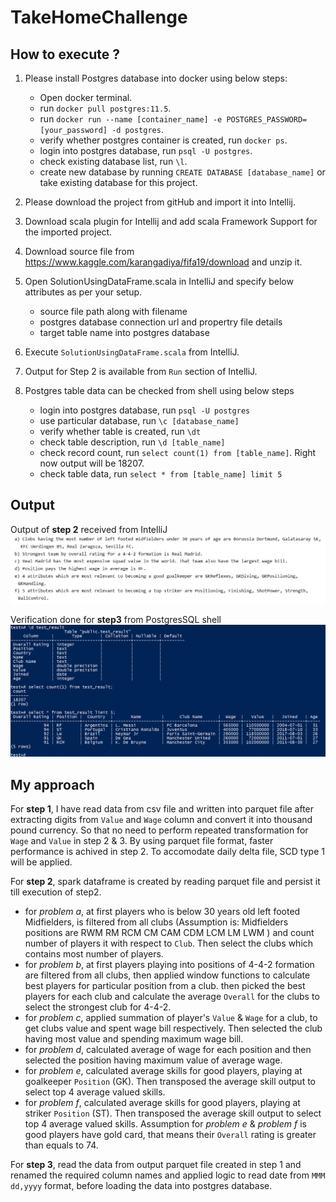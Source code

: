 # TakeHomeChallenge

## How to execute ?


1) Please install Postgres database into docker using below steps:
   - Open docker terminal.
   - run `docker pull postgres:11.5`.
   - run `docker run --name [container_name] -e POSTGRES_PASSWORD=[your_password] -d postgres`.
   - verify whether postgres container is created, run `docker ps`.
   - login into postgres database, run `psql -U postgres`.
   - check existing database list, run `\l`.
   - create new database by running `CREATE DATABASE [database_name]` or take existing database for this project.

2) Please download the project from gitHub and import it into Intellij.

3) Download scala plugin for Intellij and add scala Framework Support for the imported project.

4) Download source file from https://www.kaggle.com/karangadiya/fifa19/download and unzip it.

5) Open SolutionUsingDataFrame.scala in IntelliJ and specify below attributes as per your setup.
   - source file path along with filename
   - postgres database connection url and propertry file details
   - target table name into postgres database

6) Execute `SolutionUsingDataFrame.scala` from IntelliJ.

7) Output for Step 2 is available from `Run` section of IntelliJ.

8) Postgres table data can be checked from shell using below steps
   - login into postgres database, run `psql -U postgres`
   - use particular database, run `\c [database_name]`
   - verify whether table is created, run `\dt`
   - check table description, run `\d [table_name]`
   - check record count, run `select count(1) from [table_name]`. Right now output will be 18207.
   - check table data, run `select * from [table_name] limit 5`

## Output

Output of **step 2** received from IntelliJ
![Output from IntelliJ](https://github.com/avikman/TakeHomeChallenge/blob/master/snaps/intelliJ.png?raw=true)

Verification done for **step3** from PostgresSQL shell
![Output from PostgresSQL shell](https://github.com/avikman/TakeHomeChallenge/blob/master/snaps/postgresdb.png?raw=true)


## My approach

For **step 1**, I have read data from csv file and written into parquet file after extracting digits from `Value` and `Wage` column and convert it into thousand pound currency. So that no need to perform repeated transformation for `Wage` and `Value` in step 2 & 3. By using parquet file format, faster performance is achived in step 2. To accomodate daily delta file, SCD type 1 will be applied.

For **step 2**, spark dataframe is created by reading parquet file and persist it till execution of step2.
 - for *problem a*, at first players who is below 30 years old left footed Midfielders, is filtered from all clubs (Assumption is: Midfielders positions are RWM RM RCM CM CAM CDM LCM LM LWM ) and count number of players it with respect to `Club`. Then select the clubs which contains most number of players. 
 - for *problem b*, at first players playing into positions of 4-4-2 formation are filtered from all clubs, then applied window functions to calculate best players for particular position from a club. then picked the best players for each club and calculate the average `Overall` for the clubs to select the strongest club for 4-4-2.
 - for *problem c*, applied summation of player's `Value` & `Wage` for a club, to get clubs value and spent wage bill respectively. Then selected the club having most value and spending maximum wage bill.
 - for *problem d*, calculated average of wage for each position and then selected the position having maximum value of average wage.
 - for *problem e*, calculated average skills for good players, playing at goalkeeper `Position` (GK). Then transposed the average skill output to select top 4 average valued skills.
 - for *problem f*, calculated average skills for good players, playing at striker `Position` (ST). Then transposed the average skill output to select top 4 average valued skills. Assumption for *problem e* & *problem f* is good players have gold card, that means their `Overall` rating is greater than equals to 74.   
 
 For **step 3**, read the data from output parquet file created in step 1 and renamed the required column names and applied logic to read date from `MMM dd,yyyy` format, before loading the data into postgres database.

